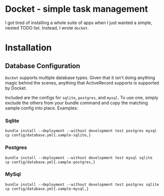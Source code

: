 # Docket - simple task management
I got tired of installing a whole suite of apps when I just wanted a simple, nested TODO list. Instead, I wrote `docket`.

# Installation
## Database Configuration
`Docket` supports multiple database types. Given that it isn't doing anything magic behind the scenes, anything that ActiveRecord supports is supported by Docket.

Included are the configs for `sqlite`, `postgres`, and `mysql`. To use one, simply exclude the others from your bundle command and copy the matching sample config into place. Examples:

### Sqlite
```
bundle install --deployment --without development test postgres mysql
cp config/database.yml{.sample-sqlite,}
```

### Postgres
```
bundle install --deployment --without development test mysql sqlite
cp config/database.yml{.sample-postgres,}
```

### MySql
```
bundle install --deployment --without development test postgres sqlite
cp config/database.yml{.sample-mysql,}
```
